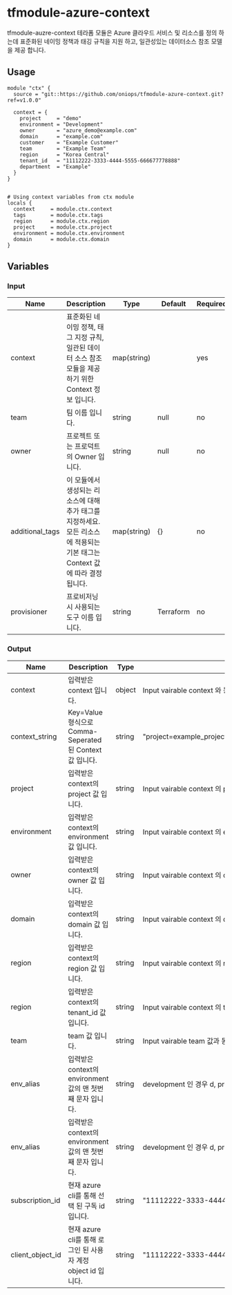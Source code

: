 # tfmodule-azure-context

tfmodule-auzre-context 테라폼 모듈은 Azure 클라우드 서비스 및 리소스를 정의 하는데 표준화된 네이밍 정책과 태깅 규칙을 지원 하고, 일관성있는 데이터소스 참조 모델을 제공 합니다.

## Usage

```hcl
module "ctx" {
  source = "git::https://github.com/oniops/tfmodule-azure-context.git?ref=v1.0.0"

  context = {
    project     = "demo"
    environment = "Development"
    owner       = "azure_demo@example.com"
    domain      = "example.com"
    customer    = "Example Customer"
    team        = "Example Team"
    region      = "Korea Central"
    tenant_id   = "11112222-3333-4444-5555-666677778888"
    department  = "Example"
  }
}


# Using context variables from ctx module
locals {
  context     = module.ctx.context
  tags        = module.ctx.tags
  region      = module.ctx.region
  project     = module.ctx.project
  environment = module.ctx.environment
  domain      = module.ctx.domain
}
```

## Variables

### Input

<table>
<thead>
    <tr>
        <th>Name</th>
        <th>Description</th>
        <th>Type</th> 
        <th>Default</th>
        <th>Required</th>
        <th>Example</th>
    </tr>
</thead>
<tbody>
    <tr>
        <td>context</td>
        <td>표준화된 네이밍 정책, 태그 지정 규칙, 일관된 데이터 소스 참조 모듈을 제공하기 위한 Context 정보 입니다.</td>
        <td>map(string)</td>
        <td></td>
        <td>yes</td>
        <td>
<pre>
{
  project     = "demo"
  environment = "Development"
  owner       = "azure_demo@example.com"
  domain      = "example.com"
  customer    = "Example Customer"
  team        = "Example Team"
  region      = "Korea Central"
  tenant_id   = "11112222-3333-4444-5555-666677778888"
  department  = "Example"
}
</pre>
        </td>
    </tr>
    <tr>
        <td>team</td>
        <td>팀 이름 입니다.</td>
        <td>string</td>
        <td>null</td>
        <td>no</td>
        <td>"Example Team"</td>
    </tr>
    <tr>
        <td>owner</td>
        <td>프로젝트 또는 프로덕트의 Owner 입니다.</td>
        <td>string</td>
        <td>null</td>
        <td>no</td>
        <td>"Example Owner"</td>
    </tr>   
    <tr>
        <td>additional_tags</td>
        <td>이 모듈에서 생성되는 리소스에 대해 추가 태그를 지정하세요. 모든 리소스에 적용되는 기본 태그는 Context 값에 따라 결정됩니다.</td>
        <td>map(string)</td>
        <td>{}</td>
        <td>no</td>
        <td>{Timestamp = "20101231", CompanyURL = "https://my-company-url.com"}</td>
    </tr> 
    <tr>
        <td>provisioner</td>
        <td>프로비저닝 시 사용되는 도구 이름 입니다.</td>
        <td>string</td>
        <td>Terraform</td>
        <td>no</td>
        <td>MyIaCTool</td>
    </tr>   
</tbody>
</table>

### Output

<table>
<thead>
    <tr>
        <th>Name</th>
        <th>Description</th>
        <th>Type</th> 
        <th>Example</th>
    </tr>
</thead>
<tbody>
    <tr>
        <td>context</td>
        <td>입력받은 context 입니다.</td>
        <td>object</td>
        <td>Input vairable context 와 동일 합니다.</td>
    </tr>
    <tr>
        <td>context_string</td>
        <td>Key=Value 형식으로 Comma-Seperated 된 Context 값 입니다.</td>
        <td>string</td>
        <td>"project=example_project,region=example_region,environment=example_env"....</td>
    </tr>
    <tr>
        <td>project</td>
        <td>입력받은 context의 project 값 입니다.</td>
        <td>string</td>
        <td>Input vairable context 의 project 값과 동일 합니다.</td>
    </tr>
    <tr>
        <td>environment</td>
        <td>입력받은 context의 environment 값 입니다.</td>
        <td>string</td>
        <td>Input vairable context 의 environment 값과 동일 합니다.</td>
    </tr>
    <tr>
        <td>owner</td>
        <td>입력받은 context의 owner 값 입니다.</td>
        <td>string</td>
        <td>Input vairable context 의 owner 값과 동일 합니다.</td>
    </tr>
    <tr>
        <td>domain</td>
        <td>입력받은 context의 domain 값 입니다.</td>
        <td>string</td>
        <td>Input vairable context 의 domain 값과 동일 합니다.</td>
    </tr>
    <tr>
        <td>region</td>
        <td>입력받은 context의 region 값 입니다.</td>
        <td>string</td>
        <td>Input vairable context 의 region 값과 동일 합니다.</td>
    </tr>
    <tr>
        <td>region</td>
        <td>입력받은 context의 tenant_id 값 입니다.</td>
        <td>string</td>
        <td>Input vairable context 의 tenant_id 값과 동일 합니다.</td>
    </tr>
    <tr>
        <td>team</td>
        <td>team 값 입니다.</td>
        <td>string</td>
        <td>Input vairable team 값과 동일 합니다.</td>
    </tr>
    <tr>
        <td>env_alias</td>
        <td>입력받은 context의 environment 값의 맨 첫번째 문자 입니다.</td>
        <td>string</td>
        <td>development 인 경우 d, production 인 경우 p 입니다.</td>
    </tr>
    <tr>
        <td>env_alias</td>
        <td>입력받은 context의 environment 값의 맨 첫번째 문자 입니다.</td>
        <td>string</td>
        <td>development 인 경우 d, production 인 경우 p 입니다.</td>
    </tr>
    <tr>
        <td>subscription_id</td>
        <td>현재 azure cli를 통해 선택 된 구독 id 입니다.</td>
        <td>string</td>
        <td>"11112222-3333-4444-5555-666677778888"</td>
    </tr>
    <tr>
        <td>client_object_id</td>
        <td>현재 azure cli를 통해 로그인 된 사용자 계정 object id 입니다.</td>
        <td>string</td>
        <td>"11112222-3333-4444-5555-666677778888"</td>
    </tr>
</tbody>
</table>

